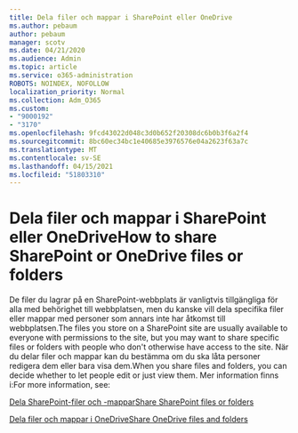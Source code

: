 ```yaml
---
title: Dela filer och mappar i SharePoint eller OneDrive
ms.author: pebaum
author: pebaum
manager: scotv
ms.date: 04/21/2020
ms.audience: Admin
ms.topic: article
ms.service: o365-administration
ROBOTS: NOINDEX, NOFOLLOW
localization_priority: Normal
ms.collection: Adm_O365
ms.custom:
- "9000192"
- "3170"
ms.openlocfilehash: 9fcd43022d048c3d0b652f20308dc6b0b3f6a2f4
ms.sourcegitcommit: 8bc60ec34bc1e40685e3976576e04a2623f63a7c
ms.translationtype: MT
ms.contentlocale: sv-SE
ms.lasthandoff: 04/15/2021
ms.locfileid: "51803310"
---
```

# <a name="how-to-share-sharepoint-or-onedrive-files-or-folders"></a><span data-ttu-id="6a779-102">Dela filer och mappar i SharePoint eller OneDrive</span><span class="sxs-lookup"><span data-stu-id="6a779-102">How to share SharePoint or OneDrive files or folders</span></span>

<span data-ttu-id="6a779-103">De filer du lagrar på en SharePoint-webbplats är vanligtvis tillgängliga för alla med behörighet till webbplatsen, men du kanske vill dela specifika filer eller mappar med personer som annars inte har åtkomst till webbplatsen.</span><span class="sxs-lookup"><span data-stu-id="6a779-103">The files you store on a SharePoint site are usually available to everyone with permissions to the site, but you may want to share specific files or folders with people who don't otherwise have access to the site.</span></span> <span data-ttu-id="6a779-104">När du delar filer och mappar kan du bestämma om du ska låta personer redigera dem eller bara visa dem.</span><span class="sxs-lookup"><span data-stu-id="6a779-104">When you share files and folders, you can decide whether to let people edit or just view them.</span></span> <span data-ttu-id="6a779-105">Mer information finns i:</span><span class="sxs-lookup"><span data-stu-id="6a779-105">For more information, see:</span></span>

[<span data-ttu-id="6a779-106">Dela SharePoint-filer och -mappar</span><span class="sxs-lookup"><span data-stu-id="6a779-106">Share SharePoint files or folders</span></span>](https://support.office.com/article/1fe37332-0f9a-4719-970e-d2578da4941c)

[<span data-ttu-id="6a779-107">Dela filer och mappar i OneDrive</span><span class="sxs-lookup"><span data-stu-id="6a779-107">Share OneDrive files and folders</span></span>](https://support.microsoft.com/office/share-onedrive-files-and-folders-9fcc2f7d-de0c-4cec-93b0-a82024800c07?ui=en-US&rs=en-US&ad=US&storagetype=stage)